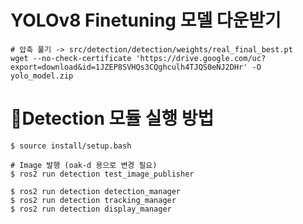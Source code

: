 # YOLOv8 Finetuning 모델 다운받기
```
# 압축 풀기 -> src/detection/detection/weights/real_final_best.pt
wget --no-check-certificate 'https://drive.google.com/uc?export=download&id=1JZEP8SVHQs3CQghculh4TJQS0eNJ2DHr' -O yolo_model.zip
```

# 👀Detection 모듈 실행 방법

```
$ source install/setup.bash
```

```
# Image 발행 (oak-d 용으로 변경 필요)
$ ros2 run detection test_image_publisher
```

```
$ ros2 run detection detection_manager
$ ros2 run detection tracking_manager
$ ros2 run detection display_manager
```
